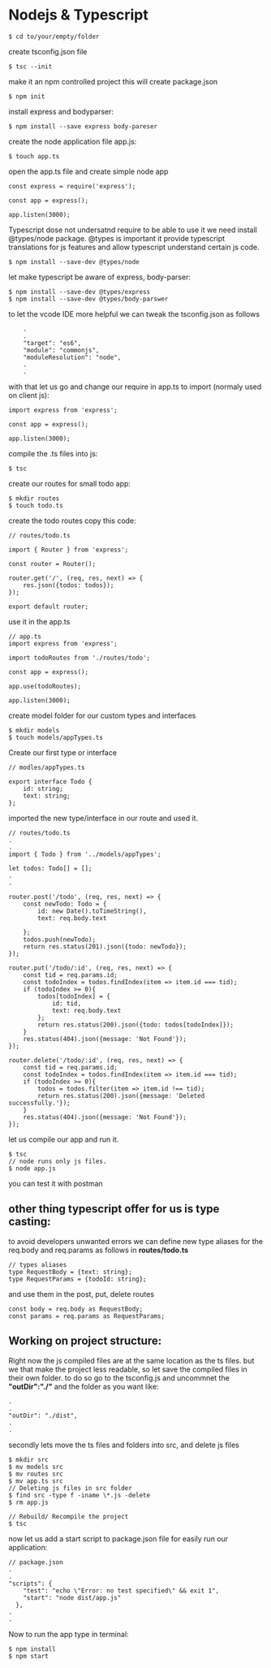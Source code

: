 # Nodejs & Typescript
```
$ cd to/your/empty/folder
```
create tsconfig.json file
```
$ tsc --init 
```
make it an npm controlled project
this will create package.json
```
$ npm init
```
install express and bodyparser:
```
$ npm install --save express body-pareser
```
create the node application file app.js:
```
$ touch app.ts
```
open the app.ts file and create simple node app
```
const express = require('express');

const app = express();

app.listen(3000);
```
Typescript dose not undersatnd require to be able to use it we need install @types/node package.
@types is important it provide typescript translations for js features and allow typescript understand certain js code.
```
$ npm install --save-dev @types/node
```
let make typescript be aware of express, body-parser:
```
$ npm install --save-dev @types/express 
$ npm install --save-dev @types/body-parswer 
```
to let the vcode IDE more helpful we can tweak the tsconfig.json as follows
```
    .
    .
    "target": "es6",
    "module": "commonjs",
    "moduleResolution": "node",
    .
    .
```
with that let us go and change our require in app.ts to import (normaly used on client js):
```
import express from 'express';

const app = express();

app.listen(3000); 
```
compile the .ts files into js:
```
$ tsc
```
create our routes for small todo app:
```
$ mkdir routes
$ touch todo.ts
```
create the todo routes copy this code:
```
// routes/todo.ts

import { Router } from 'express';

const router = Router();

router.get('/', (req, res, next) => {
    res.json({todos: todos});
});

export default router;
```
use it in the app.ts
```
// app.ts
import express from 'express';

import todoRoutes from './routes/todo';

const app = express();

app.use(todoRoutes);

app.listen(3000); 
```
create model folder for our custom types and interfaces
```
$ mkdir models
$ touch models/appTypes.ts
```
Create our first type or interface
```
// modles/appTypes.ts

export interface Todo {
    id: string;
    text: string;
};
```
imported the new type/interface in our route and used it.
```
// routes/todo.ts
.
.
import { Todo } from '../models/appTypes';

let todos: Todo[] = [];
.
.

router.post('/todo', (req, res, next) => {
    const newTodo: Todo = {
        id: new Date().toTimeString(),
        text: req.body.text

    };
    todos.push(newTodo);
    return res.status(201).json({todo: newTodo});
});

router.put('/todo/:id', (req, res, next) => {
    const tid = req.params.id;
    const todoIndex = todos.findIndex(item => item.id === tid);
    if (todoIndex >= 0){
        todos[todoIndex] = {
            id: tid,
            text: req.body.text
        };
        return res.status(200).json({todo: todos[todoIndex]});
    }
    res.status(404).json({message: 'Not Found'});
});

router.delete('/todo/:id', (req, res, next) => {
    const tid = req.params.id;
    const todoIndex = todos.findIndex(item => item.id === tid);
    if (todoIndex >= 0){
        todos = todos.filter(item => item.id !== tid);
        return res.status(200).json({message: 'Deleted successfully.'});
    }
    res.status(404).json({message: 'Not Found'});
});
```
let us compile our app and run it.
```
$ tsc
// node runs only js files.
$ node app.js
```
you can test it with postman
## other thing typescript offer for us is type casting:
to avoid developers unwanted errors we can define new type aliases for the req.body and req.params as follows in **routes/todo.ts**
```
// types aliases
type RequestBody = {text: string};
type RequestParams = {todoId: string};
```
and use them in the post, put, delete routes
```
const body = req.body as RequestBody;
const params = req.params as RequestParams;
```
## Working on project structure:
Right now the js compiled files are at the same location as the ts files. but we that make the project less readable, so let save the compiled files in their own folder. to do so go to the tsconfig.js and uncommnet the **"outDir":"./"** and the folder as you want like:
```
.
.
"outDir": "./dist",
.
.
```
secondly lets move the ts files and folders into src, and delete js files
```
$ mkdir src
$ mv models src
$ mv routes src
$ mv app.ts src
// Deleting js files in src folder
$ find src -type f -iname \*.js -delete
$ rm app.js

// Rebuild/ Recompile the project
$ tsc
```
now let us add a start script to package.json file for easily run our application:
```
// package.json
.
.
"scripts": {
    "test": "echo \"Error: no test specified\" && exit 1",
    "start": "node dist/app.js"
  },
.
.
```
Now to run the app type in terminal:
```
$ npm install
$ npm start
```